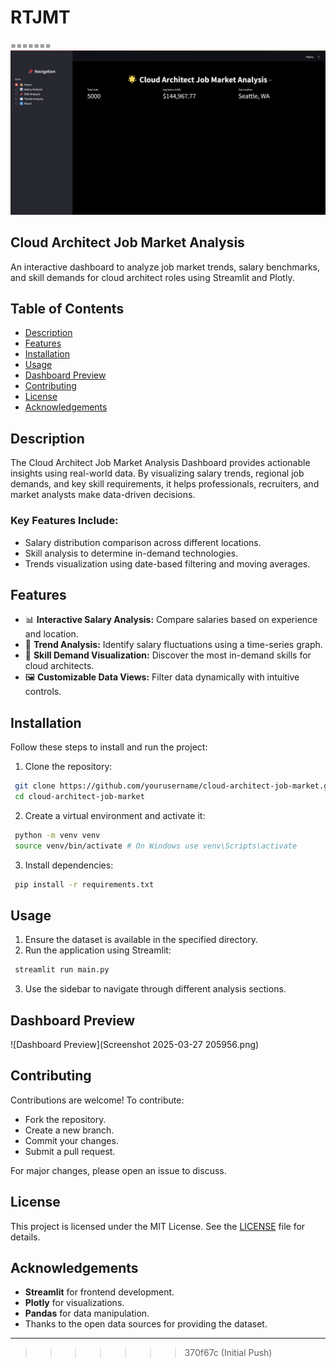 
# RTJMT
=======
![alt text](image.png)

## Cloud Architect Job Market Analysis

An interactive dashboard to analyze job market trends, salary benchmarks, and skill demands for cloud architect roles using Streamlit and Plotly.

## Table of Contents
- [Description](#description)
- [Features](#features)
- [Installation](#installation)
- [Usage](#usage)
- [Dashboard Preview](#dashboard-preview)
- [Contributing](#contributing)
- [License](#license)
- [Acknowledgements](#acknowledgements)

## Description
The Cloud Architect Job Market Analysis Dashboard provides actionable insights using real-world data. By visualizing salary trends, regional job demands, and key skill requirements, it helps professionals, recruiters, and market analysts make data-driven decisions.

### Key Features Include:
- Salary distribution comparison across different locations.
- Skill analysis to determine in-demand technologies.
- Trends visualization using date-based filtering and moving averages.

## Features
- 📊 **Interactive Salary Analysis:** Compare salaries based on experience and location.
- 📅 **Trend Analysis:** Identify salary fluctuations using a time-series graph.
- 📌 **Skill Demand Visualization:** Discover the most in-demand skills for cloud architects.
- 🖼️ **Customizable Data Views:** Filter data dynamically with intuitive controls.

## Installation
Follow these steps to install and run the project:

1. Clone the repository:
```bash
 git clone https://github.com/yourusername/cloud-architect-job-market.git
 cd cloud-architect-job-market
```

2. Create a virtual environment and activate it:
```bash
 python -m venv venv
 source venv/bin/activate # On Windows use venv\Scripts\activate
```

3. Install dependencies:
```bash
 pip install -r requirements.txt
```

## Usage
1. Ensure the dataset is available in the specified directory.
2. Run the application using Streamlit:
```bash
 streamlit run main.py
```
3. Use the sidebar to navigate through different analysis sections.

## Dashboard Preview
![Dashboard Preview](Screenshot 2025-03-27 205956.png)

## Contributing
Contributions are welcome! To contribute:
- Fork the repository.
- Create a new branch.
- Commit your changes.
- Submit a pull request.

For major changes, please open an issue to discuss.

## License
This project is licensed under the MIT License. See the [LICENSE](LICENSE) file for details.

## Acknowledgements
- **Streamlit** for frontend development.
- **Plotly** for visualizations.
- **Pandas** for data manipulation.
- Thanks to the open data sources for providing the dataset.

---
>>>>>>> 370f67c (Initial Push)
